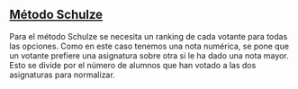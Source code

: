 ## [Método Schulze](https://en.wikipedia.org/wiki/Schulze_method)

Para el método Schulze se necesita un ranking de cada votante para todas las opciones. Como en este caso tenemos una nota numérica, se pone que un votante prefiere una asignatura sobre otra si le ha dado una nota mayor. Esto se divide por el número de alumnos que han votado a las dos asignaturas para normalizar.
